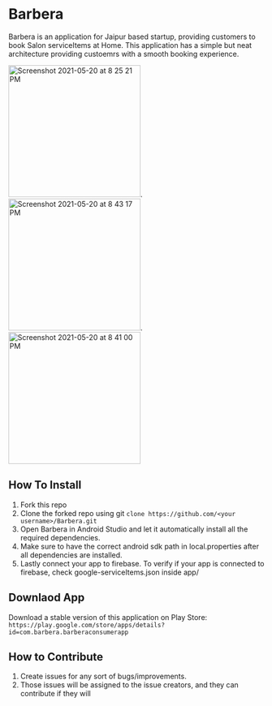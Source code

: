 # Barbera
  Barbera is an application for Jaipur based startup, providing customers to book Salon serviceItems at Home. This application has a simple but neat architecture providing custoemrs with a smooth booking experience.
  
<img width="260" alt="Screenshot 2021-05-20 at 8 25 21 PM" src="https://user-images.githubusercontent.com/54908977/119003594-78abc000-b9ab-11eb-9187-bf6d5ea2f9e3.png">. <img width="260" alt="Screenshot 2021-05-20 at 8 43 17 PM" src="https://user-images.githubusercontent.com/54908977/119004254-05567e00-b9ac-11eb-9331-6bca1048f62e.png">. <img width="260" alt="Screenshot 2021-05-20 at 8 41 00 PM" src="https://user-images.githubusercontent.com/54908977/119003872-b4468a00-b9ab-11eb-8e2a-ea3c1e32c600.png">


## How To Install
1. Fork this repo
2. Clone the forked repo using git `clone https://github.com/<your username>/Barbera.git`
3. Open Barbera in Android Studio and let it automatically install all the required dependencies. 
4. Make sure to have the correct android sdk path in local.properties after all dependencies are installed. 
5. Lastly connect your app to firebase. To verify if your app is connected to firebase, check google-serviceItems.json inside app/

## Downlaod App 
  Download a stable version of this application on Play Store: ``https://play.google.com/store/apps/details?id=com.barbera.barberaconsumerapp``

## How to Contribute 
1. Create issues for any sort of bugs/improvements.
2. Those issues will be assigned to the issue creators, and they can contribute if they will

